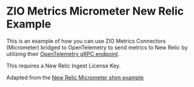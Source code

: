 # ZIO Metrics Micrometer New Relic Example

This is an example of how you can use ZIO Metrics Connectors (Micrometer) bridged to OpenTelemetry to send metrics to 
New Relic by utilizing their [OpenTelemetry gRPC endpoint](https://docs.newrelic.com/docs/more-integrations/open-source-telemetry-integrations/opentelemetry/get-started/opentelemetry-set-up-your-app).

This requires a New Relic Ingest License Key.

Adapted from the [New Relic Micrometer shim example](https://github.com/newrelic/newrelic-opentelemetry-examples/tree/main/other-examples/java/micrometer-shim)